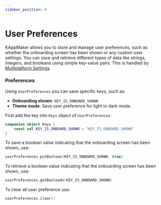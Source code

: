 ```yaml
---
sidebar_position: 8
---
```


# User Preferences

KAppMaker allows you to store and manage user preferences, such as whether the onboarding screen has been shown or any custom user settings. You can save and retrieve different types of data like strings, integers, and booleans using simple key-value pairs. This is handled by [Multiplatform Settings](https://github.com/russhwolf/multiplatform-settings). 

### Preferences

Using `UserPreferences` you can save specific keys, such as:

- **Onboarding shown**: `KEY_IS_ONBOARD_SHOWN`
- **Theme mode**: Save user preference for light or dark mode.

First add the key into `Keys` object of `UserPreferences`:

```kotlin
companion object Keys {
    const val KEY_IS_ONBOARD_SHOWN = "KEY_IS_ONBOARD_SHOWN"
}
```

To save a boolean value indicating that the onboarding screen has been shown, use:

```kotlin
userPreferences.putBoolean(KEY_IS_ONBOARD_SHOWN, true)
```

To retrieve a boolean value indicating that the onboarding screen has been shown, use:

```kotlin
userPreferences.getBooleadn(KEY_IS_ONBOARD_SHOWN)
```

To clear all user preference use:

```kotlin
userPreferences.clear()
```

